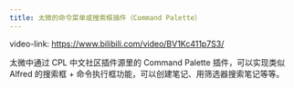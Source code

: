 ```yaml
---
title: 太微的命令菜单或搜索框插件（Command Palette）
---
```


video-link: <https://www.bilibili.com/video/BV1Kc411p7S3/>

太微中通过 CPL 中文社区插件源里的 Command Palette 插件，可以实现类似 Alfred 的搜索框 + 命令执行框功能，可以创建笔记、用筛选器搜索笔记等等。

